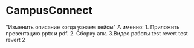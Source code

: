 # CampusConnect
"Изменить описание когда узнаем кейсы"
А именно: 1. Приложить презентацию pptx и pdf. 2. Сборку апк. 3.Видео работы
test revert
test revert 2
